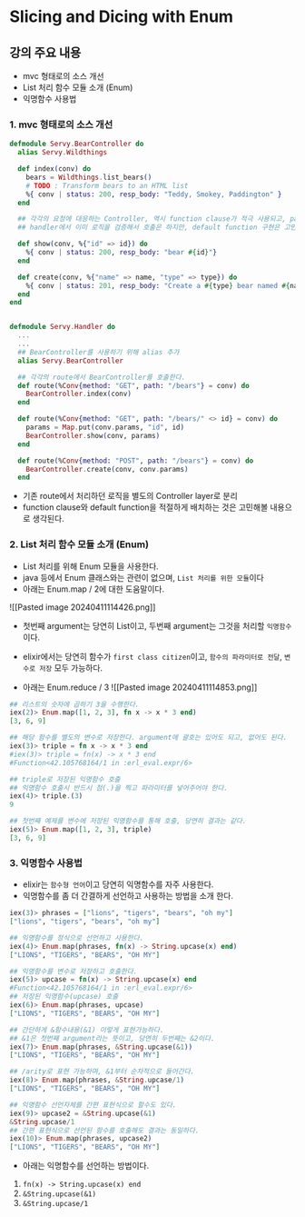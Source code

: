 # Slicing and Dicing with Enum

## 강의 주요 내용

* mvc 형태로의 소스 개선
* List 처리 함수 모듈 소개 (Enum)
* 익명함수 사용법

### 1. mvc 형태로의 소스 개선

```elixir
defmodule Servy.BearController do
  alias Servy.Wildthings

  def index(conv) do
    bears = Wildthings.list_bears()
    # TODO : Transform bears to an HTML list
    %{ conv | status: 200, resp_body: "Teddy, Smokey, Paddington" }
  end  

  ## 각각의 요청에 대응하는 Controller, 역시 function clause가 적극 사용되고, parameter검증정도로 의미로 이해 하면 될것 같다.
  ## handler에서 이미 로직을 검증해서 호출은 하지만, default function 구현은 고민해 봐야 할듯하다.

  def show(conv, %{"id" => id}) do
    %{ conv | status: 200, resp_body: "bear #{id}"}
  end  

  def create(conv, %{"name" => name, "type" => type}) do
    %{ conv | status: 201, resp_body: "Create a #{type} bear named #{name}!"}
  end
end


defmodule Servy.Handler do
  ...
  ...
  ## BearController를 사용하기 위해 alias 추가
  alias Servy.BearController

  ## 각각의 route에서 BearController를 호출한다.
  def route(%Conv{method: "GET", path: "/bears"} = conv) do
    BearController.index(conv)
  end  

  def route(%Conv{method: "GET", path: "/bears/" <> id} = conv) do
    params = Map.put(conv.params, "id", id)
    BearController.show(conv, params)
  end  

  def route(%Conv{method: "POST", path: "/bears"} = conv) do
    BearController.create(conv, conv.params)
  end
```

* 기존 route에서 처리하던 로직을 별도의 Controller layer로 분리
* function clause와 default function을 적절하게 배치하는 것은 고민해볼 내용으로 생각된다.


### 2. List 처리 함수 모듈 소개 (Enum)

* List 처리를 위해 Enum 모듈을 사용한다.
* java 등에서 Enum 클래스와는 관련이 없으며, `List 처리를 위한 모듈`이다
* 아래는 Enum.map / 2에 대한 도움말이다.

![[Pasted image 20240411114426.png]]

* 첫번째 argument는 당연히 List이고, 두번째 argument는 그것을 처리할 `익명함수`이다.
* elixir에서는 당연히 함수가 `first class citizen`이고, `함수의 파라미터로 전달`, `변수로 저장` 모두 가능하다.

* 아래는 Enum.reduce / 3
![[Pasted image 20240411114853.png]]

```elixir
## 리스트의 숫자에 곱하기 3을 수행한다.
iex(2)> Enum.map([1, 2, 3], fn x -> x * 3 end)
[3, 6, 9]

## 해당 함수를 별도의 변수로 저장한다. argument에 괄호는 있어도 되고, 없어도 된다.
iex(3)> triple = fn x -> x * 3 end
#iex(3)> triple = fn(x) -> x * 3 end
#Function<42.105768164/1 in :erl_eval.expr/6>

## triple로 저장된 익명함수 호출
## 익명함수 호출시 반드시 점(.)을 찍고 파라미터를 넣어주어야 한다.
iex(4)> triple.(3)
9

## 첫번째 예제를 변수에 저장된 익명함수를 통해 호출, 당연히 결과는 같다.
iex(5)> Enum.map([1, 2, 3], triple)
[3, 6, 9]

```



### 3. 익명함수 사용법

* elixir는 `함수형 언어`이고 당연히 익명함수를 자주 사용한다.
* 익명함수를 좀 더 간결하게 선언하고 사용하는 방법을 소개 한다.

```elixir
iex(3)> phrases = ["lions", "tigers", "bears", "oh my"]
["lions", "tigers", "bears", "oh my"]

## 익명함수를 정식으로 선언하고 사용한다.
iex(4)> Enum.map(phrases, fn(x) -> String.upcase(x) end)
["LIONS", "TIGERS", "BEARS", "OH MY"]

## 익명함수를 변수로 저장하고 호출한다.
iex(5)> upcase = fn(x) -> String.upcase(x) end
#Function<42.105768164/1 in :erl_eval.expr/6>
## 저장된 익명함수(upcase) 호출
iex(6)> Enum.map(phrases, upcase)
["LIONS", "TIGERS", "BEARS", "OH MY"]

## 간단하게 &함수내용(&1) 이렇게 표현가능하다.
## &1은 첫번째 argument라는 뜻이고, 당연히 두번째는 &2이다.
iex(7)> Enum.map(phrases, &String.upcase(&1))
["LIONS", "TIGERS", "BEARS", "OH MY"]

## /arity로 표현 가능하며, &1부터 순차적으로 들어간다.
iex(8)> Enum.map(phrases, &String.upcase/1)
["LIONS", "TIGERS", "BEARS", "OH MY"]

## 익명함수 선언자체를 간편 표현식으로 할수도 있다.
iex(9)> upcase2 = &String.upcase(&1)
&String.upcase/1
## 간편 표현식으로 선언된 함수를 호출해도 결과는 동일하다.
iex(10)> Enum.map(phrases, upcase2)
["LIONS", "TIGERS", "BEARS", "OH MY"]
```

* 아래는 익명함수를 선언하는 방법이다.
1) `fn(x) -> String.upcase(x) end`
2) `&String.upcase(&1)`
3) `&String.upcase/1`